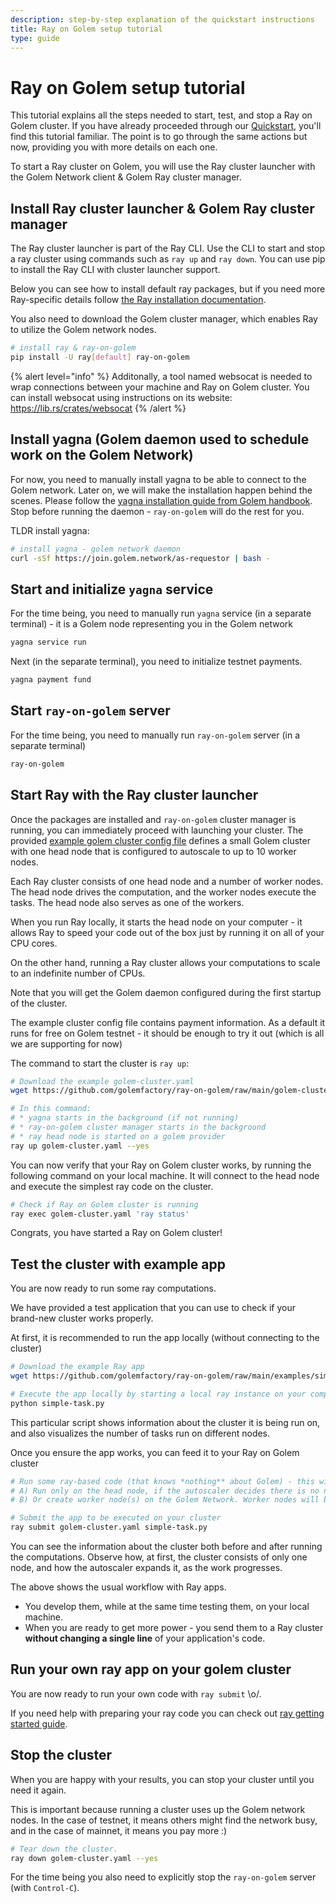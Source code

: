 ```yaml
---
description: step-by-step explanation of the quickstart instructions
title: Ray on Golem setup tutorial
type: guide 
---
```


# Ray on Golem setup tutorial 

This tutorial explains all the steps needed to start, test, and stop a Ray on Golem cluster. 
If you have already proceeded through our [Quickstart](/docs/creators/ray/quickstart), you'll find this tutorial familiar. 
The point is to go through the same actions but now, providing you with more details on each one.

To start a Ray cluster on Golem, you will use the Ray cluster launcher with the Golem Network client & Golem Ray cluster manager.

## Install Ray cluster launcher & Golem Ray cluster manager

The Ray cluster launcher is part of the Ray CLI. Use the CLI to start and stop a ray cluster using commands such as `ray up` and `ray down`. 
You can use pip to install the Ray CLI with cluster launcher support. 

Below you can see how to install default ray packages, but if you need more Ray-specific details follow [the Ray installation documentation](https://docs.ray.io/en/latest/ray-overview/installation.html#installation).

You also need to download the Golem cluster manager, which enables Ray to utilize the Golem network nodes.

```bash
# install ray & ray-on-golem
pip install -U ray[default] ray-on-golem
```

{% alert level="info" %}
Additonally, a tool named websocat is needed to wrap connections between your machine and Ray on Golem cluster.
You can install websocat using instructions on its website: https://lib.rs/crates/websocat
{% /alert %}

## Install yagna (Golem daemon used to schedule work on the Golem Network)

For now, you need to manually install yagna to be able to connect to the Golem network.
Later on, we will make the installation happen behind the scenes.
Please follow the [yagna installation guide from Golem handbook](https://handbook.golem.network/requestor-tutorials/flash-tutorial-of-requestor-development). 
Stop before running the daemon - `ray-on-golem` will do the rest for you. 

TLDR install yagna:

```bash
# install yagna - golem network daemon
curl -sSf https://join.golem.network/as-requestor | bash -
```

## Start and initialize `yagna` service

For the time being, you need to manually run `yagna` service (in a separate terminal) - it is a Golem node representing you in the Golem network

```bash
yagna service run
```

Next (in the separate terminal), you need to initialize testnet payments.
```bash
yagna payment fund
```

## Start `ray-on-golem` server

For the time being, you need to manually run `ray-on-golem` server (in a separate terminal)

```bash
ray-on-golem
```

## Start Ray with the Ray cluster launcher

Once the packages are installed and `ray-on-golem` cluster manager is running, you can immediately proceed with launching your cluster.
The provided [example golem cluster config file](https://github.com/golemfactory/ray-on-golem/raw/main/golem-cluster.yaml) defines a small Golem cluster with one head node 
that is configured to autoscale to up to 10 worker nodes.

Each Ray cluster consists of one head node and a number of worker nodes. The head node drives the computation, and the worker nodes execute the tasks. The head node also serves as one of the workers.

When you run Ray locally, it starts the head node on your computer - it allows Ray to speed your code out of the box just by running it on all of your CPU cores.

On the other hand, running a Ray cluster allows your computations to scale to an indefinite number of CPUs.

Note that you will get the Golem daemon configured during the first startup of the cluster. 

The example cluster config file contains payment information. As a default it runs for free on Golem testnet - it should be enough to try it out (which is all we are supporting for now)

The command to start the cluster is `ray up`:

```bash
# Download the example golem-cluster.yaml
wget https://github.com/golemfactory/ray-on-golem/raw/main/golem-cluster.yaml

# In this command:
# * yagna starts in the background (if not running)
# * ray-on-golem cluster manager starts in the background
# * ray head node is started on a golem provider
ray up golem-cluster.yaml --yes

```

You can now verify that your Ray on Golem cluster works, by running the following command on your local machine. 
It will connect to the head node and execute the simplest ray code on the cluster.

```bash
# Check if Ray on Golem cluster is running 
ray exec golem-cluster.yaml 'ray status'

```

Congrats, you have started a Ray on Golem cluster!



## Test the cluster with example app

You are now ready to run some ray computations. 

We have provided a test application that you can use to check if your brand-new cluster works properly.

At first, it is recommended to run the app locally (without connecting to the cluster)

```bash
# Download the example Ray app
wget https://github.com/golemfactory/ray-on-golem/raw/main/examples/simple-task.py 

# Execute the app locally by starting a local ray instance on your computer
python simple-task.py
```

This particular script shows information about the cluster it is being run on, and also visualizes the number of tasks run on different nodes.

Once you ensure the app works, you can feed it to your Ray on Golem cluster

```bash
# Run some ray-based code (that knows *nothing** about Golem) - this will either:
# A) Run only on the head node, if the autoscaler decides there is no need for a worker node
# B) Or create worker node(s) on the Golem Network. Worker nodes will be later auto-terminated by the autoscaler

# Submit the app to be executed on your cluster
ray submit golem-cluster.yaml simple-task.py
```

You can see the information about the cluster both before and after running the computations.
Observe how, at first, the cluster consists of only one node, and how the autoscaler expands it, as the work progresses.

The above shows the usual workflow with Ray apps.
- You develop them, while at the same time testing them, on your local machine.
- When you are ready to get more power - you send them to a Ray cluster **without changing a single line** of your application's code.

## Run your own ray app on your golem cluster

You are now ready to run your own code with `ray submit` \o/.

If you need help with preparing your ray code you can check out [ray getting started guide](https://docs.ray.io/en/latest/ray-core/walkthrough.html). 


## Stop the cluster

When you are happy with your results, you can stop your cluster until you need it again.

This is important because running a cluster uses up the Golem network nodes. In the case of testnet, it means others might find the network busy, and in the case of mainnet, it means you pay more :)

```bash
# Tear down the cluster.
ray down golem-cluster.yaml --yes
```

For the time being you also need to explicitly stop the `ray-on-golem` server (with `Control-C`).

